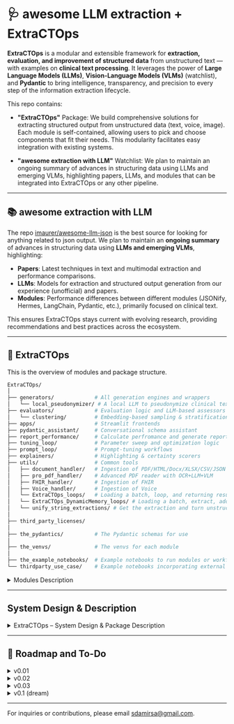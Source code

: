 # 🩺 awesome LLM extraction + ExtraCTOps

**ExtraCTOps** is a modular and extensible framework for **extraction, evaluation, and improvement of structured data** from unstructured text — with examples on **clinical text processing**. It leverages the power of **Large Language Models (LLMs)**, **Vision-Language Models (VLMs)** (watchlist), and **Pydantic** to bring intelligence, transparency, and precision to every step of the information extraction lifecycle.

This repo contains:
- **"ExtraCTOps"** Package: We build comprehensive solutions for extracting structured output from unstructured data (text, voice, image). Each module is self-contained, allowing users to pick and choose components that fit their needs. This modularity facilitates easy integration with existing systems.

- **"awesome extraction with LLM"** Watchlist: We plan to maintain an ongoing summary of advances in structuring data using LLMs and emerging VLMs, highlighting papers, LLMs, and modules that can be integrated into ExtraCTOps or any other pipeline.

---

## 📚 awesome extraction with LLM

The repo [imaurer/awesome-llm-json](https://github.com/imaurer/awesome-llm-json) is the best source for looking for anything related to json output. We plan to maintain an **ongoing summary** of advances in structuring data using **LLMs and emerging VLMs**, highlighting:

- **Papers**: Latest techniques in text and multimodal extraction and performance comparisons.
- **LLMs**: Models for extraction and structured output generation from our experience (unofficial) and papers.
- **Modules**: Performance differences between different modules (JSONify, Hermes, LangChain, Pydantic, etc.), primarily focused on clinical text.

This ensures ExtraCTOps stays current with evolving research, providing recommendations and best practices across the ecosystem.

---

## 📂 ExtraCTOps

This is the overview of modules and package structure. 

```bash
ExtraCTOps/
│
├── generators/             # All generation engines and wrappers
│   └── local_pseudonymizer/ # A local LLM to pseudonymize clinical text
├── evaluators/             # Evaluation logic and LLM-based assessors
│   └── clustering/         # Embedding-based sampling & stratification
├── apps/                   # Streamlit frontends
├── pydantic_assistant/     # Conversational schema assistant
├── report_performance/     # Calculate perfromance and generate reports
├── tuning_loop/            # Parameter sweep and optimization logic
├── prompt_loop/            # Prompt-tuning workflows
├── explainers/             # Highlighting & certainty scorers
├── utils/                  # Common tools
│   ├── document_handler/   # Ingestion of PDF/HTML/Docx/XLSX/CSV/JSON
│   ├── pro_pdf_handler/    # Advanced PDF reader with OCR+LLM+VLM
│   ├── FHIR_handler/       # Ingestion of FHIR
│   ├── Voice_handler/      # Ingestion of Voice
│   └── ExtraCTOps_loops/   # Loading a batch, loop, and returning results
│   └── ExtraCTOps_DynamicMemory_loops/ # Loading a batch, extract, add new values to pydantic enum, continue, return result
│   └── unify_string_extractions/ # Get the extraction and turn unstructured strings of a varibale into a unified labels (like what we have with enum)
│ 
├── third_party_licenses/   
│
├── the_pydantics/          # The Pydantic schemas for use
│
├── the_venvs/              # The venvs for each module
│                
├── the_example_notebooks/  # Example notebooks to run modules or workflows 
└── thirdparty_use_case/    # Example notebooks incorporating external tools
```

<details>
<summary>Modules Description</summary>

### 1. 🧠 Generators

Engines to extract or transform data (often into Pydantic objects) from unstructured text, leveraging various LLM backends.
- **Core Features**:
    - LLM Integration with providers like OpenAI, Fireworks, RunPod, Ollama
    - Support for different generation strategies (LangChain, JSONify, Hermes-Function-Calling)
- **Submodules**:
    - **local_pseudonymizer/**: A specialized local LLM workflow for pseudonymizing clinical text. Helpful for HIPAA/GDPR compliance, ensuring no identifiable patient data is revealed.

### 2. ✅ Evaluators

Evaluate the quality of your generated (extracted or pseudonymized) data.
- **Core Evaluation Methods**:
    - LLM-based comparisons to ground truth
    - Rule-based metrics (F1-score, valid-option checks)
    - Custom domain metrics for clinical contexts
- **Submodules**:
    - **clustering/**: Clustering-based sampling for diverse, representative test sets. Groups text by semantic similarity (embedding-based) to ensure broad coverage of possible scenarios.

### 3. 🧪 Apps

A collection of Streamlit frontends for interactive usage and rapid prototyping:
- Manually evaluate extracted Pydantic outputs
- Compare model output vs. ground truth
- Annotate or correct results to build a labeled dataset

### 4. 🗣️ Pydantic Assistant

A conversational agent (default: GPT-4o or your chosen LLM) that helps define and refine Pydantic schemas:
- Suggests fields and data types based on user input
- Validates objects against the schema
- Asks clarifying questions to ensure completeness

Ideal for quickly iterating on how your extracted data should be structured.

### 5. 📊 Report Performance
Generates reports on the performance of your extraction or pseudonymization tasks:
- Compares model outputs against ground truth
- Provides visualizations of performance metrics
    - F1 score (including the scenario that there is no information in the text)
    - Accuracy
    - Edge case analysis for each variable
- Generates summary reports for easy sharing and review
- Can be integrated with the Evaluators module for a seamless workflow


### 6. 🔁 Tuning Loop

Automated or semi-automated parameter sweep logic to find the best performing model settings:
- Function–LLM–Parameter Tuning: Vary temperature, top-p, or top-k across multiple LLM providers
- Bayesian optimization to minimize trial-and-error overhead
- Logs results for comparison and potential regression checks

### 7. 🔄 Prompt Loop

A human-in-the-loop workflow to iteratively improve prompts, schema descriptions, and examples:
- Tracks performance gains or regressions with each iteration
- Reduces guesswork in prompt engineering
- Can integrate with the Tuning Loop for a more holistic optimization approach

### 8. 🩻 Explainers

Provides interpretability for LLM outputs:
- Assigns confidence or uncertainty scores to each extracted field
- Highlights relevant text spans for improved traceability
- Ideal for auditing correctness in high-stakes (e.g., clinical) environments

### 9. 🛠️ Utils

A collection of utility modules offering ingestion, handling, and batch-processing capabilities:
- **document_handler/**
    - Ingests PDFs, HTML, Docx, Excel, CSV, and JSON files
    - Basic text extraction workflow for downstream modules
- **pro_pdf_handler/**
    - Advanced PDF reading with OCR (for scanned docs) + LLM/VLM enhancements
    - Useful for complex or image-heavy clinical docs
- **FHIR_handler/**
    - Ingestion logic specific to FHIR (Fast Healthcare Interoperability Resources) data
    - Facilitates direct transformations between FHIR objects and Pydantic schemas
- **Voice_handler/**
    - Processes audio or voice data (e.g., transcripts, TTS or speech-to-text flows)
    - Enables ingestion of spoken notes or dictations
- **ExtraCTOps_loops/**
    - Utilities to batch-load data, run extraction/pseudonymization across a dataset, and aggregate results
    - Supports logging intermediate states in JSON or .log files for inspection/retry

### Additional Folders
- **third_party_licenses/**: Licenses for any external modules or code used within ExtraCTOps.
- **the_pydantics/**: Stores base or example Pydantic schemas for various domain uses.
- **the_example_notebooks/**: Example Jupyter notebooks demonstrating typical workflows or usage patterns.
- **thirdparty_use_case/**: Additional notebooks focused on integrating ExtraCTOps with external modules or real-world third-party applications.

### Putting It All Together
1. Select a Module (e.g., Generators) to perform text extraction or pseudonymization.
2. Evaluate Outputs using the Evaluators folder's metrics and sampling strategies.
3. Refine your schemas and prompt strategies with the Pydantic Assistant, Tuning Loop, or Prompt Loop.
4. Explain & Validate results with Explainers and Streamlit Apps.
5. Utilize the various Utils submodules to handle different file types or data ingestion needs.

Each module or submodule is independently runnable but can be integrated for a complete end-to-end solution.

</details>

---

## System Design & Description

<details>
<summary>ExtraCTOps – System Design & Package Description</summary>

### 1. Project Requirements & Goals

**Functional Requirements**
- **Problem**: A large portion of data is unstructured (e.g., conversations, PDFs, clinical notes), making query and retrieval difficult.
- **Solution**: Provide an environment to easily test and compare different LLM/VLM setups for extracting structured data (JSON/Pydantic).
- **Challenges**:
    - Environmental setup & dependency isolation
    - Unclear cost–efficiency trade-offs (local vs. API-based, large vs. small models)
    - Defining & refining target structures
- **Users**: Primarily researchers/developers (academic and industry), clinicians, or anyone needing robust extraction from unstructured text. Assumed hardware: ~32GB RAM and mid-high laptop. GPU is optional.

**Non-Functional Requirements**
- **Performance**: Should support asynchronous operations; user expects 3–7 days of testing various setups to find the best setup and the trade-off on a validation set (100-300 instances).
- **Security**: Support local (Ollama) and API-based (OpenAI, Fireworks) generative models, mindful of potential clinical/HIPAA contexts.

### 2. Data Flows & Pipelines
- **Sources**: Excel, JSON, PDF (including complex PDFs), HTML, Docx, images, voice.
- **Ingestion**: Primarily async; batch or streaming, but must remain easy to use.
- **Volume**: Up to ~100K documents, with clustering-based sampling for test sets.
- **Storage**: Inputs and outputs are JSON-based for reusability, plus logging to .log.

### 3. System Architecture & Module Boundaries
- **Structure**: Highly modular, with each module in its own Python virtual environment for dependency isolation.
- **Communication**: Modules expose lightweight HTTP APIs (JSON requests/responses) only for the high-level functions. A high-level orchestrator calls these module APIs rather than importing them directly.
- **Benefits**:
    - Loose coupling and independent scalability
    - Clear separation of concerns
    - Flexibility in swapping or upgrading components

### 4. Technology Stack & Dependencies
- **Languages & Frameworks**:
    - Python 3.12.7, FastAPI (0.115), Pydantic (v2), LangChain (v0.3), OpenAI (1.7), Ollama (0.4.7)
- **Versioning**:
    - Pin versions to avoid breaking changes
    - Each module has its own venv, tested and stored together for compatibility
- **Services & Integrations**:
    - LLM providers: OpenAI, Fireworks, RunPod
    - Local LLM hosting: Ollama

### 5. Evaluation & Quality Assurance
- **Testing**:
    - Unit tests (each module)
    - Integration tests (full pipeline)
    - Regression tests (ensure no breakage from updates) --> no plan for this yet
- **Metrics for extraction evaluation**:
    - F1 for extraction, domain-specific clinical metrics
    - Accuracy for extraction, domain-specific clinical metrics
    - Edge cases analysis and explainability modules
    - Report speed, resource usage, cost analysis

### 6. Security & Compliance
- **Privacy**: Potential HIPAA/GDPR if clinical data is involved; local or on-premise options via Ollama. Local LLM-based pseudonymization for sensitive data, before sending to external APIs.
- **Licensing**: MIT license with some Apache-2.0 modules. Keep third-party licenses in third_party_licenses/.

### 7. Deployment & Operational Concerns
- **Environment**: Can run LLMs locally or call external APIs for LLM/VLM. The conversational agents are mainly based on GPT-4o as we assumed the description of variables to extract are not confidential.
- **Infrastructure**: Standard Python environments imported directly or served via FastAPI; GPU optional but can be leveraged if available.
- **Logging & Monitoring**: Real-time logs and error tracking; failures stored as .log entries and in the JSON output.

### 8. Performance & Scalability Planning
- **Load Testing**:
    - Pilot on ~100–300 samples to find best setup, then scale to 100K.
- **Caching**:
    - If a step completes successfully, skip re-processing.
    - Error states captured with reasons for failure.
- **Optimization**:
    - Batch processing where possible
    - Hyperparameters stored in a file; potential UI for easy config

### 9. Documentation & Onboarding
- **Documentation**:
    - Each .py file has an intro + usage examples (both for terminal use and notebook use).
    - Sample notebooks in the_examples/.
- **User Guides**:
    - Outline how to install modules, create venvs, and run scripts.
    - Potential API references if a library or SDK is provided.

### 10. Long-Term Maintenance & Community
- **Upkeep**: Maintained by the main developer at present (no formal open-source release schedule yet).
- **Releases**: Modules tagged by push date until a stable, minimal-viable release is ready.
- **Collaboration**:
    - Email: sdamirsa@gmail.com for contributions/questions
    - A to-do list will track roadmap items and tasks

</details>

---

## 🚧 Roadmap and To-Do

<details>
<summary>v0.01</summary>

```bash
ExtraCTOps/
│
├── generators/             # All generation engines and wrappers
│   └── generator_Ollama.py [ ]
│   └── generator_Openai.py [ ]
│   └── generator_Firework.py [ ]
│   └── generator_Lang_Ollama.py [ ]
│   └── generator_jsonformer.py [ ]    
│   └── generator_dspy.py [ ]   
├── evaluators/             # Evaluation logic and LLM-based assessors
│   └── evaluator_Openai.py [ ]
├── apps/                   # Streamlit frontends
│   └── manual_evaluation.py [ ] # an app for manual evaluation of outputs
│   └── manual_extraction.py [X] # an app to help extracting ground truths
├── report_performance/     # Calculate perfromance and generate reports
│   └── calculate_f1.py [ ] 
├── utils/                  # Common tools
│   ├── document_handler/   # Ingestion of PDF/HTML/Docx/XLSX/CSV/JSON
│   │    └── Input_pdf.py [ ]
│   │    └── Input_docx.py [ ]
│   │    └── Input_excel.py [ ]
│   │    └── Input_csv.py [ ]
│   └── loops/   # Loading a batch of tests, looping over them, and returning results
│       └── Loop_for_generators.py [ ]
│       └── Loop_for_evaluators.py [ ]
│ 
├── the_example_notebooks/  # Example notebooks to run modules or workflows 
└── thirdparty_use_case/    # Example notebooks incorporating external tools
    └── Loop_for_generators.py [ ]
```

</details>

<details>
<summary>v0.02</summary>


</details>

<details>
<summary>v0.03</summary>


</details>


<details>
<summary>v0.1 (dream)</summary>

</details>



---

For inquiries or contributions, please email sdamirsa@gmail.com.
